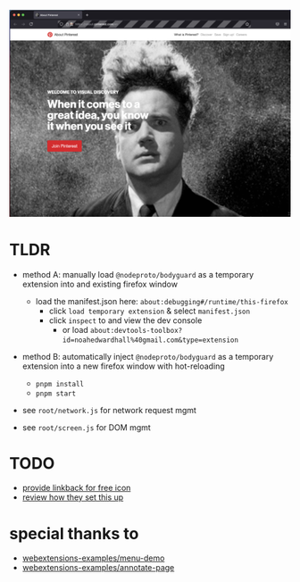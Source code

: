 ![@nodeproto/bodyguard redirecting images on about.pinterest.com](./about.pinterest.com.png)

# TLDR

- method A: manually load `@nodeproto/bodyguard` as a temporary extension into and existing firefox window
  - load the manifest.json here: `about:debugging#/runtime/this-firefox`
    - click `load temporary extension` & select `manifest.json`
    - click `inspect` to and view the dev console
      - or load `about:devtools-toolbox?id=noahedwardhall%40gmail.com&type=extension`

- method B: automatically inject `@nodeproto/bodyguard` as a temporary extension into a new firefox window with hot-reloading
  - `pnpm install`
  - `pnpm start`

- see `root/network.js` for network request mgmt
- see `root/screen.js` for DOM mgmt

# TODO

- [provide linkback for free icon](https://icons8.com/icon/7319/muscle)
- [review how they set this up](https://github.com/ritwickdey/live-server-web-extension/blob/master/manifest.json)

# special thanks to

- [webextensions-examples/menu-demo](https://github.com/mdn/webextensions-examples/tree/master/menu-demo)
- [webextensions-examples/annotate-page](https://github.com/mdn/webextensions-examples/tree/master/annotate-page)
